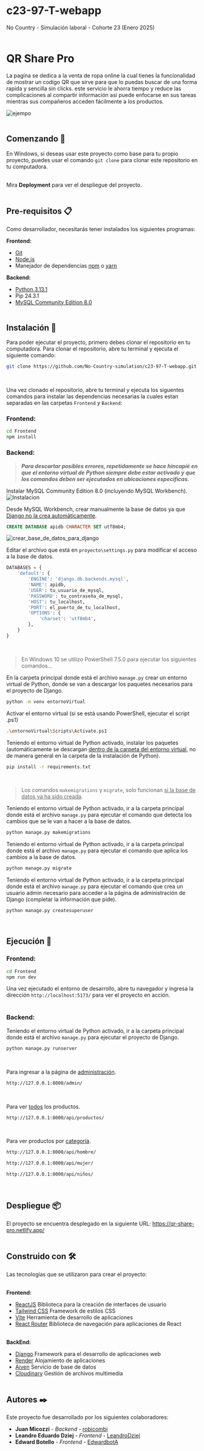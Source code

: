 # c23-97-T-webapp
No Country - Simulación laboral - Cohorte 23 (Enero 2025)<br><br>

# QR Share Pro

La pagina se dedica a la venta de ropa online la cual tienes la funcionalidad de mostrar un codigo QR que sirve para que lo puedas buscar de una forma rapida y sencilla sin clicks. este servicio le ahorra tiempo y reduce las complicaciones al compartir información asi puede enfocarse en sus tareas mientras sus compañeros acceden fácilmente a los productos.

![ejempo](https://github.com/user-attachments/assets/b1a3b50a-26e9-48c6-865c-2dc327e51891)<br><br>

## Comenzando 🚀

En Windows, si deseas usar este proyecto como base para tu propio proyecto, puedes usar el comando `git clone` para clonar este repositorio en tu computadora.<br><br>

Mira **Deployment** para ver el despliegue del proyecto.<br><br>

## Pre-requisitos 📋

Como desarrollador, necesitarás tener instalados los siguientes programas:

**Frontend:**

- [Git](https://git-scm.com/)
- [Node.js](https://nodejs.org/es/)
- Manejador de dependencias [npm](https://www.npmjs.com/) o [yarn](https://yarnpkg.com/)

**Backend:**

- [Python 3.13.1](https://www.python.org/)
- Pip 24.3.1
- [MySQL Community Edition 8.0](https://dev.mysql.com/downloads/installer/)<br><br>

## Instalación 🔧

Para poder ejecutar el proyecto, primero debes clonar el repositorio en tu computadora.
Para clonar el repositorio, abre tu terminal y ejecuta el siguiente comando:

```bash
git clone https://github.com/No-Country-simulation/c23-97-T-webapp.git
```
<br>

Una vez clonado el repositorio, abre tu terminal y ejecuta los siguentes comandos para instalar las dependencias necesarias la cuales estan separadas en las carpetas `Frontend` y `Backend`:
<br>

### Frontend:

```bash
cd Frontend
npm install
```

### Backend:

> ***Para descartar posibles errores, repetidamente se hace hincapié en que el entorno virtual de Python siempre debe estar activado y que los comandos deben ser ejecutados en ubicaciones especificas.***

Instalar MySQL Community Edition 8.0 (incluyendo MySQL Workbench).
![Instalacion](https://github.com/user-attachments/assets/7d648678-0ff0-4508-9d3a-1ecf0df92da1)

Desde MySQL Workbench, crear manualmente la base de datos ya que <ins>Django no la crea automáticamente</ins>.
```sql
CREATE DATABASE apidb CHARACTER SET utf8mb4;
```
![crear_base_de_datos_para_django](https://github.com/user-attachments/assets/ff954f8a-d49c-47fa-bfc8-bd65c0cb3795)

Editar el archivo que está en `proyecto\settings.py` para modificar el acceso a la base de datos.
```python
DATABASES = {
    'default': {
        'ENGINE': 'django.db.backends.mysql',
        'NAME': apidb,
        'USER': tu_usuario_de_mysql,
        'PASSWORD': tu_contraseña_de_mysql,
        'HOST': tu_localhost,
        'PORT': el_puerto_de_tu_localhost,
        'OPTIONS': {
            'charset': 'utf8mb4',
        },
    }
}
```
<br>

> En Windows 10 se utilizo PowerShell 7.5.0 para ejecutar los siguientes comandos...

En la carpeta principal donde está el archivo `manage.py` crear un entorno virtual de Python, donde se van a descargar los paquetes necesarios para el proyecto de Django.
```bash
python -m venv entornoVirtual
```

Activar el entorno virtual (si se está usando PowerShell, ejecutar el script .ps1)
```bash
.\entornoVirtual\Scripts\Activate.ps1
```

Teniendo el entorno virtual de Python activado, instalar los paquetes (automáticamente se descargan <ins>dentro de la carpeta del entorno virtual</ins>, no de manera general en la carpeta de la instalación de Python).
```bash
pip install -r requirements.txt
```
<br>

> Los comandos `makemigrations` y `migrate`, solo funcionan <ins>si la base de datos ya ha sido creada</ins>.

Teniendo el entorno virtual de Python activado, ir a la carpeta principal donde está el archivo `manage.py` para ejecutar el comando que detecta los cambios que se le van a hacer a la base de datos.
```bash
python manage.py makemigrations
```

Teniendo el entorno virtual de Python activado, ir a la carpeta principal donde está el archivo `manage.py` para ejecutar el comando que aplica los cambios a la base de datos.
```bash
python manage.py migrate
```

Teniendo el entorno virtual de Python activado, ir a la carpeta principal donde está el archivo `manage.py` para ejecutar el comando que crea un usuario admin necesario para acceder a la página de administración de Django (completar la información que pide).
```bash
python manage.py createsuperuser
```
<br>

## Ejecución 🏁

### Frontend:

```bash
cd Frontend
npm run dev
```

Una vez ejecutado el entorno de desarrollo, abre tu navegador y ingresa la dirección `http://localhost:5173/` para ver el proyecto en acción.<br><br>

### Backend:

Teniendo el entorno virtual de Python activado, ir a la carpeta principal donde está el archivo `manage.py` para ejecutar el proyecto de Django.
```bash
python manage.py runserver
```
<br>

Para ingresar a la página de <ins>administración</ins>.
```bash
http://127.0.0.1:8000/admin/
```
<br>

Para ver <ins>todos</ins> los productos.
```bash
http://127.0.0.1:8000/api/productos/
```
<br>

Para ver productos por <ins>categoría</ins>.
```bash
http://127.0.0.1:8000/api/hombre/
```
```bash
http://127.0.0.1:8000/api/mujer/
```
```bash
http://127.0.0.1:8000/api/niños/
```
<br>

## Despliegue 📦

El proyecto se encuentra desplegado en la siguiente URL: https://qr-share-pro.netlify.app/
<br><br>

## Construido con 🛠️

Las tecnologías que se utilizaron para crear el proyecto:<br><br>

**Frontend:**

- [ReactJS](https://reactjs.org/) Biblioteca para la creación de interfaces de usuario
- [Tailwind CSS](https://tailwindcss.com/) Framework de estilos CSS 
- [Vite](https://vitejs.dev/) Herramienta de desarrollo de aplicaciones
- [React Router](https://reactrouter.com/) Biblioteca de navegación para aplicaciones de React
<br><br>

**BackEnd:**

- [Django](https://www.djangoproject.com/) Framework para el desarrollo de aplicaciones web
- [Render](https://render.com/) Alojamiento de aplicaciones
- [Aiven](https://aiven.io/) Servicio de base de datos
- [Cloudinary](https://cloudinary.com/) Gestión de archivos multimedia<br><br>

## Autores ✒️

Este proyecto fue desarrollado por los siguientes colaboradores:

- **Juan Micozzi** - _Backend_ - [robicombi](https://github.com/robicombi)
- **Leandro Eduardo Dziej** - _Frontend_ - [LeandroDziej](https://github.com/LeandroDziej)
- **Edward Botello** - _Frontend_ - [EdwardbotA](https://github.com/EdwardbotA)

